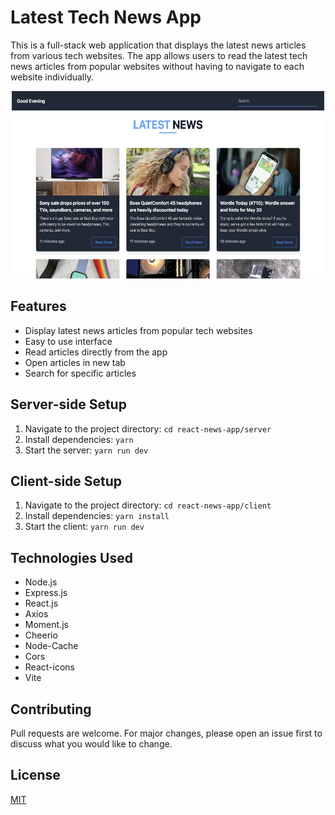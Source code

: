 # Latest Tech News App

This is a full-stack web application that displays the latest news articles from various tech websites. The app allows users to read the latest tech news articles from popular websites without having to navigate to each website individually.

<p style="text-align: center;">
<!-- Add Image -->
<img src="./ss.png" width="500" height="300" alt="Latest Tech News App" />
</p>

## Features

- Display latest news articles from popular tech websites
- Easy to use interface
- Read articles directly from the app
- Open articles in new tab
- Search for specific articles

## Server-side Setup

1. Navigate to the project directory: `cd react-news-app/server`
2. Install dependencies: `yarn`
3. Start the server: `yarn run dev`

## Client-side Setup

1. Navigate to the project directory: `cd react-news-app/client`
2. Install dependencies: `yarn install`
3. Start the client: `yarn run dev`

## Technologies Used

- Node.js
- Express.js
- React.js
- Axios
- Moment.js
- Cheerio
- Node-Cache
- Cors
- React-icons
- Vite

## Contributing

Pull requests are welcome. For major changes, please open an issue first to discuss what you would like to change.

## License

[MIT](https://choosealicense.com/licenses/mit/)
